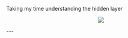 
Taking my time understanding the hidden layer

<p align="center">
  <img src="https://skillicons.dev/icons?i=html,css,js,ts,react,nextjs,redux,tailwind,mongodb,supabase" />
</p>
</p>
---

